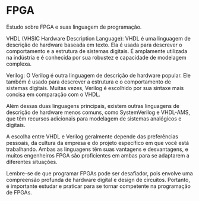 # FPGA
Estudo sobre FPGA e suas linguagem de programação.

VHDL (VHSIC Hardware Description Language): VHDL é uma linguagem de descrição de hardware baseada em texto. Ela é usada para descrever o comportamento e a estrutura de sistemas digitais. É amplamente utilizada na indústria e é conhecida por sua robustez e capacidade de modelagem complexa.

Verilog: O Verilog é outra linguagem de descrição de hardware popular. Ele também é usado para descrever a estrutura e o comportamento de sistemas digitais. Muitas vezes, Verilog é escolhido por sua sintaxe mais concisa em comparação com o VHDL.

Além dessas duas linguagens principais, existem outras linguagens de descrição de hardware menos comuns, como SystemVerilog e VHDL-AMS, que têm recursos adicionais para modelagem de sistemas analógicos e digitais.

A escolha entre VHDL e Verilog geralmente depende das preferências pessoais, da cultura da empresa e do projeto específico em que você está trabalhando. Ambas as linguagens têm suas vantagens e desvantagens, e muitos engenheiros FPGA são proficientes em ambas para se adaptarem a diferentes situações.

Lembre-se de que programar FPGAs pode ser desafiador, pois envolve uma compreensão profunda de hardware digital e design de circuitos. Portanto, é importante estudar e praticar para se tornar competente na programação de FPGAs.
